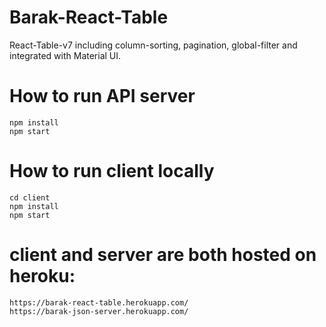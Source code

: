 # Barak-React-Table

React-Table-v7 including column-sorting, pagination, global-filter and integrated with Material UI.

# How to run API server
```
npm install
npm start
```

# How to run client locally

```
cd client
npm install
npm start
```

# client and server are both hosted on heroku:
```
https://barak-react-table.herokuapp.com/
https://barak-json-server.herokuapp.com/
```
